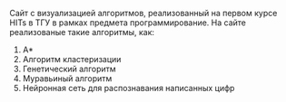 Сайт с визуализацией алгоритмов, реализованный на первом курсе HITs в ТГУ в рамках предмета программирование. На сайте реализованые такие алгоритмы, как:

1. А* 
2. Алгоритм кластеризации
3. Генетический алгоритм
4. Муравьиный алгоритм
5. Нейронная сеть для распознавания написанных цифр
   
